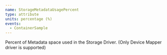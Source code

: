 ```yaml
---
name: StorageMetadataUsagePercent
type: attribute
units: percentage (%)
events:
  - ContainerSample
---
```


Percent of Metadata space used in the Storage Driver. (Only Device Mapper driver is supported)
